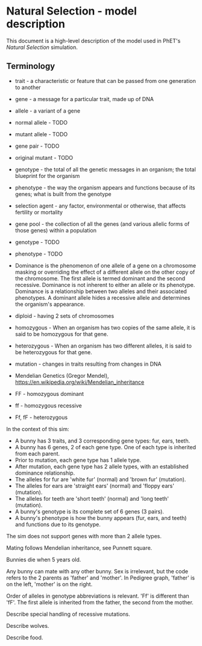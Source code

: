 # Natural Selection - model description

This document is a high-level description of the model used in PhET's _Natural Selection_ simulation.

## Terminology

* trait - a characteristic or feature that can be passed from one generation to another
* gene - a message for a particular trait, made up of DNA
* allele - a variant of a gene
* normal allele - TODO
* mutant allele - TODO
* gene pair - TODO
* original mutant - TODO
* genotype - the total of all the genetic messages in an organism; the total blueprint for the organism
* phenotype - the way the organism appears and functions because of its genes; what is built from the genotype
* selection agent - any factor, environmental or otherwise, that affects fertility or mortality
* gene pool - the collection of all the genes (and various allelic forms of those genes) within a population
* genotype - TODO
* phenotype - TODO
* Dominance is the phenomenon of one allele of a gene on a chromosome masking or overriding the effect of a 
different allele on the other copy of the chromosome. The first allele is termed dominant and the second 
recessive. Dominance is not inherent to either an allele or its phenotype. Dominance is a relationship between 
two alleles and their associated phenotypes. A dominant allele hides a recessive allele and determines the 
organism's appearance.
* diploid - having 2 sets of chromosomes
* homozygous - When an organism has two copies of the same allele, it is said to be homozygous for that gene.
* heterozygous - When an organism has two different alleles, it is said to be heterozygous for that gene.
* mutation - changes in traits resulting from changes in DNA
* Mendelian Genetics (Gregor Mendel), https://en.wikipedia.org/wiki/Mendelian_inheritance

* FF - homozygous dominant
* ff - homozygous recessive
* Ff, fF - heterozygous

In the context of this sim:

* A bunny has 3 traits, and 3 corresponding gene types: fur, ears, teeth.
* A bunny has 6 genes, 2 of each gene type.  One of each type is inherited from each parent.
* Prior to mutation, each gene type has 1 allele type.
* After mutation, each gene type has 2 allele types, with an established dominance relationship. 
* The alleles for fur are 'white fur' (normal) and 'brown fur' (mutation).
* The alleles for ears are 'straight ears' (normal) and 'floppy ears' (mutation).
* The alleles for teeth are 'short teeth' (normal) and 'long teeth' (mutation).
* A bunny's genotype is its complete set of 6 genes (3 pairs).
* A bunny's phenotype is how the bunny appears (fur, ears, and teeth) and functions due to its genotype.

The sim does not support genes with more than 2 allele types.

Mating follows Mendelian inheritance, see Punnett square.

Bunnies die when 5 years old.

Any bunny can mate with any other bunny. Sex is irrelevant, but the code refers to the 2 parents 
as 'father' and 'mother'. In Pedigree graph, 'father' is on the left, 'mother' is on the right.

Order of alleles in genotype abbreviations is relevant. 'Ff' is different than 'fF'. The first 
allele is inherited from the father, the second from the mother.

Describe special handling of recessive mutations.

Describe wolves.
 
Describe food.